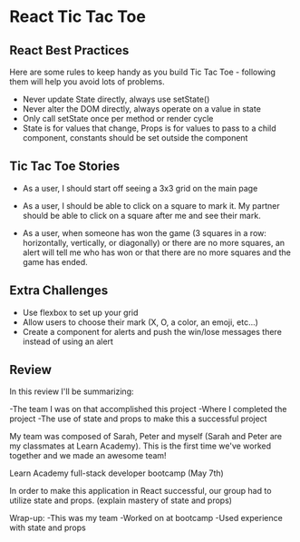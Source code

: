 # React Tic Tac Toe

## React Best Practices

Here are some rules to keep handy as you build Tic Tac Toe - following them will help you avoid lots of problems.

- Never update State directly, always use setState()
- Never alter the DOM directly, always operate on a value in state
- Only call setState once per method or render cycle
- State is for values that change, Props is for values to pass to a child component, constants should be set outside the component

## Tic Tac Toe Stories

- As a user, I should start off seeing a 3x3 grid on the main page

- As a user, I should be able to click on a square to mark it. My partner should be able to
click on a square after me and see their mark.

- As a user, when someone has won the game (3 squares in a row: horizontally, vertically, or diagonally)
or there are no more squares, an alert will tell me who has won or that there are no more squares
and the game has ended.


## Extra Challenges
- Use flexbox to set up your grid
- Allow users to choose their mark (X, O, a color, an emoji, etc...)
- Create a component for alerts and push the win/lose messages there instead of using an alert

## Review

In this review I'll be summarizing:

-The team I was on that accomplished this project
-Where I completed the project
-The use of state and props to make this a successful project

My team was composed of Sarah, Peter and myself (Sarah and Peter are my classmates at Learn Academy).  This is the first time we've worked 
together and we made an awesome team!

Learn Academy full-stack developer bootcamp (May 7th)

In order to make this application in React successful, our group had to utilize state and props. (explain mastery of state and props)

Wrap-up:
-This was my team
-Worked on at bootcamp
-Used experience with state and props
